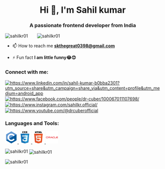 



<h1 align="center">Hi 👋, I'm Sahil kumar</h1>
<h3 align="center">A passionate frontend developer from India</h3>

<img align="right" width="400" alt="sahilkr01" src="https://camo.githubusercontent.com/1b256a2f1b9f433ef807f42de0b3cc25c1ba9f78c10bc53df6d1bc841c983398/68747470733a2f2f6d656469612e74656e6f722e636f6d2f4e4f594633663832625f6741414141432f70726f6772616d6d65722e676966">

<p align="left"> <img src="https://komarev.com/ghpvc/?username=sahilkr01&label=Profile%20views&color=0e75b6&style=flat" alt="sahilkr01" /> </p>

- 📫 How to reach me **skthegreat0398@gmail.com**

- ⚡ Fun fact **I am little funny😂😊**

<h3 align="left">Connect with me:</h3>
<p align="left">
<a href="https://linkedin.com/in/https://www.linkedin.com/in/sahil-kumar-b0bba2301?utm_source=share&utm_campaign=share_via&utm_content=profile&utm_medium=android_app" target="blank"><img align="center" src="https://raw.githubusercontent.com/rahuldkjain/github-profile-readme-generator/master/src/images/icons/Social/linked-in-alt.svg" alt="https://www.linkedin.com/in/sahil-kumar-b0bba2301?utm_source=share&utm_campaign=share_via&utm_content=profile&utm_medium=android_app" height="30" width="40" /></a>
<a href="https://fb.com/https://www.facebook.com/people/dr-cuber/100067011107698/" target="blank"><img align="center" src="https://raw.githubusercontent.com/rahuldkjain/github-profile-readme-generator/master/src/images/icons/Social/facebook.svg" alt="https://www.facebook.com/people/dr-cuber/100067011107698/" height="30" width="40" /></a>
<a href="https://instagram.com/https://www.instagram.com/sahilkr.official/" target="blank"><img align="center" src="https://raw.githubusercontent.com/rahuldkjain/github-profile-readme-generator/master/src/images/icons/Social/instagram.svg" alt="https://www.instagram.com/sahilkr.official/" height="30" width="40" /></a>
<a href="https://www.youtube.com/c/https://www.youtube.com/@drcuberofficial" target="blank"><img align="center" src="https://raw.githubusercontent.com/rahuldkjain/github-profile-readme-generator/master/src/images/icons/Social/youtube.svg" alt="https://www.youtube.com/@drcuberofficial" height="30" width="40" /></a>
</p>

<h3 align="left">Languages and Tools:</h3>
<p align="left"> <a href="https://www.cprogramming.com/" target="_blank" rel="noreferrer"> <img src="https://raw.githubusercontent.com/devicons/devicon/master/icons/c/c-original.svg" alt="c" width="40" height="40"/> </a> <a href="https://www.w3schools.com/css/" target="_blank" rel="noreferrer"> <img src="https://raw.githubusercontent.com/devicons/devicon/master/icons/css3/css3-original-wordmark.svg" alt="css3" width="40" height="40"/> </a> <a href="https://www.w3.org/html/" target="_blank" rel="noreferrer"> <img src="https://raw.githubusercontent.com/devicons/devicon/master/icons/html5/html5-original-wordmark.svg" alt="html5" width="40" height="40"/> </a> <a href="https://www.oracle.com/" target="_blank" rel="noreferrer"> <img src="https://raw.githubusercontent.com/devicons/devicon/master/icons/oracle/oracle-original.svg" alt="oracle" width="40" height="40"/> </a> </p>

<p><img align="left" src="https://github-readme-stats.vercel.app/api/top-langs?username=sahilkr01&show_icons=true&locale=en&layout=compact" alt="sahilkr01" /></p>

<p>&nbsp;<img align="center" src="https://github-readme-stats.vercel.app/api?username=sahilkr01&show_icons=true&locale=en" alt="sahilkr01" /></p>

<p><img align="center" src="https://github-readme-streak-stats.herokuapp.com/?user=sahilkr01&" alt="sahilkr01" /></p>

